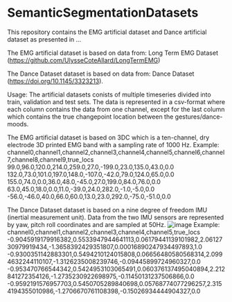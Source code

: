 # SemanticSegmentationDatasets

This repository contains the EMG artificial dataset and Dance artificial dataset as presented in ...

The EMG artificial dataset is based on data from: Long Term EMG Dataset (https://github.com/UlysseCoteAllard/LongTermEMG) 

The Dance Dataset dataset is based on data from: Dance Dataset (https://doi.org/10.1145/3323213).

Usage:
The artificial datasets conists of multiple timeseries divided into train, validation and test sets. The data is represented in a csv-format where each column contains the data from one channel, except for the last column which contains the true changepoint location between the gestures/dance-moods. 

The EMG artificial dataset is based on 3DC which is a ten-channel, dry electrode 3D printed EMG band with a sampling rate of 1000 Hz.
Example:
channel0,channel1,channel2,channel3,channel4,channel5,channel6,channel7,channel8,channel9,true_locs
99.0,96.0,120.0,214.0,259.0,27.0,-199.0,23.0,135.0,43.0,0.0
132.0,73.0,101.0,197.0,148.0,-107.0,-42.0,79.0,124.0,65.0,0.0
155.0,74.0,0.0,36.0,48.0,-45.0,27.0,199.0,84.0,76.0,0.0
63.0,45.0,18.0,0.0,11.0,-39.0,24.0,282.0,-1.0,-5.0,0.0
-56.0,-46.0,40.0,66.0,60.0,13.0,23.0,292.0,-75.0,-51.0,0.0

The Dance Dataset dataset is based on a nine degree of freedom IMU (inertial measurement unit). Data from the two IMU sensors are represented by yaw, pitch roll coordinates and are sampled at 50Hz.
![image](https://user-images.githubusercontent.com/59561693/231298055-0d2423c7-7f76-4290-88bb-ed420bfce68c.png)
Example:
channel0,channel1,channel2,channel3,channel4,channel5,true_locs
-0.9045919179916382,0.5533947944641113,0.06179441139101982,2.0612730979919434,-1.3658392429351807,0.00016890247934497893,1.0
-0.9300351142883301,0.5494210124015808,0.06656480580568314,2.0994632244110107,-1.3126235008239746,-0.09445899724960327,0.0
-0.953470766544342,0.5424953103065491,0.060376137495040894,2.212841272354126,-1.2735230922698975,-0.11450131237506866,0.0
-0.9592191576957703,0.5450705289840698,0.05768774077296257,2.3154194355010986,-1.2706670761108398,-0.15026934444904327,0.0
